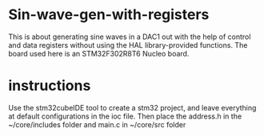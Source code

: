 # Sin-wave-gen-with-registers
 This is about generating sine waves in a DAC1 out with the help of control and data registers without using the HAL library-provided functions.
 The board used here is an STM32F302R8T6 Nucleo board.
 # instructions
 Use the stm32cubeIDE tool to create a stm32 project, and leave everything at default configurations in the ioc file. Then place the address.h in the ~/core/includes folder and main.c in ~/core/src folder
